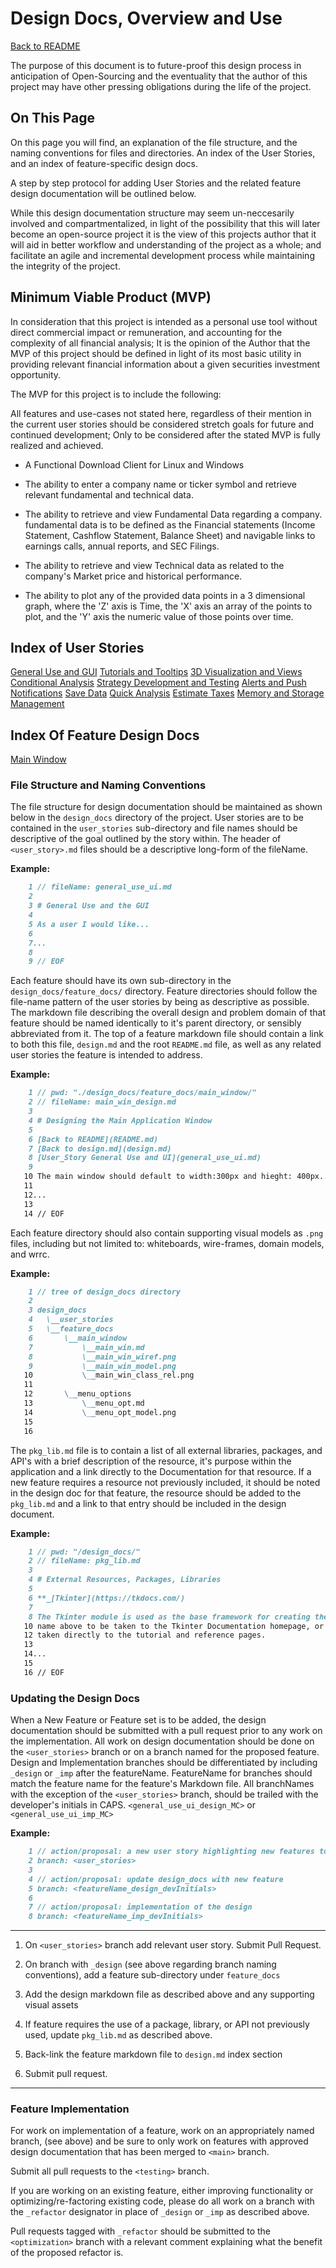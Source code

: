 # Design Docs, Overview and Use

[Back to README](README.md)

The purpose of this document is to future-proof this design process in anticipation of Open-Sourcing and the eventuality that the author of this project may have other pressing obligations during the life of the project.

## On This Page

On this page you will find, an explanation of the file structure, and the naming conventions for files and directories. An index of the User Stories, and an index of feature-specific design docs.

A step by step protocol for adding User Stories and the related feature design documentation will be outlined below.

While this design documentation structure may seem un-neccesarily involved and compartmentalized, in light of the possibility that this will later become an open-source project it is the view of this projects author that it will aid in better workflow and understanding of the project as a whole; and facilitate an agile and incremental development process while maintaining the integrity of the project.

## Minimum Viable Product (MVP)

In consideration that this project is intended as a personal use tool without direct commercial impact or remuneration, and accounting for the complexity of all financial analysis; It is the opinion of the Author that the MVP of this project should be defined in light of its most basic utility in providing relevant financial information about a given securities investment opportunity.

The MVP for this project is to include the following:

All features and use-cases not stated here, regardless of their mention in the current user stories should be considered stretch goals for future and continued development; Only to be considered after the stated MVP is fully realized and achieved.

- A Functional Download Client for Linux and Windows

- The ability to enter a company name or ticker symbol and retrieve relevant fundamental and technical data.

- The ability to retrieve and view Fundamental Data regarding a company. fundamental data is to be defined as the Financial statements (Income Statement, Cashflow Statement, Balance Sheet) and navigable links to earnings calls, annual reports, and SEC Filings.

- The ability to retrieve and view Technical data as related to the company's Market price and historical performance.

- The ability to plot any of the provided data points in a 3 dimensional graph, where the 'Z' axis is Time, the 'X' axis an array of the points to plot, and the 'Y' axis the numeric value of those points over time.

## Index of User Stories

[General Use and GUI](design_docs/user_stories/general_use_ui.md)
[Tutorials and Tooltips](design_docs/user_stories/tutorials_education.md)
[3D Visualization and Views](design_docs/user_stories/visualization_3d.md)
[Conditional Analysis](design_docs/user_stories/conditional_analysis.md)
[Strategy Development and Testing](design_docs/user_stories/strategy_dev_test.md)
[Alerts and Push Notifications](design_docs/user_stories/alerts_notifications.md)
[Save Data](design_docs/user_stories/saves.md)
[Quick Analysis](design_docs/user_stories/quick_analysis.md)
[Estimate Taxes](design_docs/user_stories/tax_estimate.md)
[Memory and Storage Management](design_docs/user_stories/memory_management.md)

## Index Of Feature Design Docs

[Main Window](design_docs/feature_docs/main_window/main_win.md)

### File Structure and Naming Conventions

The file structure for design documentation should be maintained as shown below in the `design_docs` directory of the project. User stories are to be contained in the `user_stories` sub-directory and file names should be descriptive of the goal outlined by the story within. The header of `<user_story>.md` files should be a descriptive long-form of the fileName.

**Example:**

```Markdown
    1 // fileName: general_use_ui.md
    2
    3 # General Use and the GUI
    4
    5 As a user I would like...
    6
    7...
    8
    9 // EOF
```

Each feature should have its own sub-directory in the `design_docs/feature_docs/` directory. Feature directories should follow the file-name pattern of the user stories by being as descriptive as possible. The markdown file describing the overall design and problem domain of that feature should be named identically to it's parent directory, or sensibly abbreviated from it. The top of a feature markdown file should contain a link to both this file, `design.md` and the root `README.md` file, as well as any related user stories the feature is intended to address.

**Example:**

```Markdown
    1 // pwd: "./design_docs/feature_docs/main_window/"
    2 // fileName: main_win_design.md
    3 
    4 # Designing the Main Application Window
    5 
    6 [Back to README](README.md)
    7 [Back to design.md](design.md)
    8 [User_Story General Use and UI](general_use_ui.md)
    9 
   10 The main window should default to width:300px and hieght: 400px....
   11 
   12...
   13
   14 // EOF

```

Each feature directory should also contain supporting visual models as `.png` files, including but not limited to: whiteboards, wire-frames, domain models, and wrrc.

**Example:**

```Markdown
    1 // tree of design_docs directory
    2
    3 design_docs
    4   \__user_stories
    5   \__feature_docs
    6       \__main_window
    7           \__main_win.md
    8           \__main_win_wiref.png
    9           \__main_win_model.png
   10           \__main_win_class_rel.png
   11
   12       \__menu_options
   13           \__menu_opt.md
   14           \__menu_opt_model.png
   15
   16  

```

The `pkg_lib.md` file is to contain a list of all external libraries, packages, and API's with a brief description of the resource, it's purpose within the application and a link directly to the Documentation for that resource. If a new feature requires a resource not previously included, it should be noted in the design doc for that feature, the resource should be added to the `pkg_lib.md` and a link to that entry should be included in the design document.

**Example:**

```Markdown
    1 // pwd: "/design_docs/"
    2 // fileName: pkg_lib.md
    3 
    4 # External Resources, Packages, Libraries
    5
    6 **_[Tkinter](https://tkdocs.com/)
    7
    8 The Tkinter module is used as the base framework for creating the GUI 9 for this application and managing user interface. Click the module
   10 name above to be taken to the Tkinter Documentation homepage, or here: 11 [Tkinter Tutorial](https://tkdocs.com/tutorial/index.html) to be 
   12 taken directly to the tutorial and reference pages. 
   13
   14...
   15
   16 // EOF 

```

### Updating the Design Docs

When a New Feature or Feature set is to be added, the design documentation should be submitted with a pull request prior to any work on the implementation. All work on design documentation should be done on the `<user_stories>` branch or on a branch named for the proposed feature. Design and Implementation branches should be differentiated by including `_design` or `_imp` after the featureName. FeatureName for branches should match the feature name for the feature's Markdown file. All branchNames with the exception of the `<user_stories>` branch, should be trailed with the developer's initials in CAPS. `<general_use_ui_design_MC>` or `<general_use_ui_imp_MC>`

**Example:**

```Markdown
    1 // action/proposal: a new user story highlighting new features to be added.
    2 branch: <user_stories>
    3 
    4 // action/proposal: update design_docs with new feature
    5 branch: <featureName_design_devInitials>
    6 
    7 // action/proposal: implementation of the design
    8 branch: <featureName_imp_devInitials>
```

---

1. On `<user_stories>` branch add relevant user story. Submit Pull Request.

2. On branch with `_design` (see above regarding branch naming conventions), add a feature sub-directory under `feature_docs`

3. Add the design markdown file as described above and any supporting visual assets

4. If feature requires the use of a package, library, or API not previously used, update `pkg_lib.md` as described above.

5. Back-link the feature markdown file to `design.md` index section

6. Submit pull request.

---

### Feature Implementation

For work on implementation of a feature, work on an appropriately named branch, (see above) and be sure to only work on features with approved design documentation that has been merged to `<main>` branch.

Submit all pull requests to the `<testing>` branch.

If you are working on an existing feature, either improving functionality or optimizing/re-factoring existing code, please do all work on a branch with the `_refactor` designator in place of `_design` or `_imp` as described above.

Pull requests tagged with `_refactor` should be submitted to the `<optimization>` branch with a relevant comment explaining what the benefit of the proposed refactor is.
